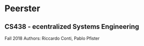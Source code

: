 # Peerster

## CS438 - ecentralized Systems Engineering

Fall 2018
Authors: Riccardo Conti, Pablo Pfister
